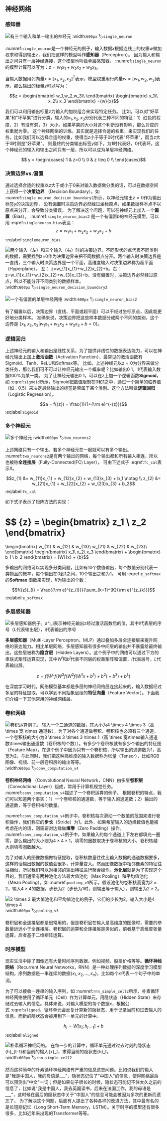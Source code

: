 ## 神经网络

### 感知器
![有三个输入和单一输出的神经元](../img/ch_basic/single_neuron2.png)
:width:`600px`
:label:`single_neuron`

 :numref:`single_neuron`是一个神经元的例子，输入数据$x$根据连线上的权重$w$做加权求和得到输出$z$，我们把这样的模型叫作**感知器**（Perceptron）。
 因为输入和输出之间只有一层神经连接，这个模型也叫做单层感知器。 :numref:`single_neuron`的模型计算可以写为：$z = w_{1}x_{1}+ w_{2}x_{2} + w_{3}x_{3}$。

当输入数据用列向量${x}=[x_1,x_2,x_3]^T$表示，模型权重用行向量${w}=[w_1,w_2,w_3]$表示，那么输出的标量$z$可以写为：

$$z = 
\begin{bmatrix}
w_1,w_2,w_3\\
\end{bmatrix}
\begin{bmatrix}
x_1\\
x_2\\
x_3
\end{bmatrix}
={w}{x}$$

我们可以利用输出标量$z$为输入的加权组合来实现特定任务。
比如，可以对"好苹果"和"坏苹果"进行分类，输入的$x_1,x_2,x_3$分别代表三种不同的特征：1）红色的程度，2）有没有洞，3）大小。如果苹果的大小对这个判断没有影响，那么对应的权重就为零。
这个神经网络的训练，其实就是选择合适的权重，来实现我们的任务。比如我们可以选择合适的权重，使得当$z$小于等于$0$时代表"坏苹果"，而当$z$大于$0$时则是"好苹果"。
则最终的分类输出标签$y$如下，为$1$时代表好，$0$代表坏。这个神经元的输入和输出之间只有一层，所以可以成为单层神经网络。

$$
y =
\begin{cases}
1 &  z>0 \\
0 & z \leq 0 \\
\end{cases}$$

### 决策边界vs.偏置

通过选择合适的权重以$z$大于或小于$0$来对输入数据做分类的话，可以在数据空间上获得一个**决策边界**
（Decision Boundary）。如 :numref:`single_neuron_decision_boundary2`所示，以神经元输出$z=0$作为输出标签$y$的决策边界，
没有偏置时决策边界必然经过坐标原点，如果数据样本点不以原点来分开，会导致分类错误。
为了解决这个问题，可以在神经元上加入一个**偏置**（Bias）。 :numref:`single_neuron_bias2`
是一个有偏置$b$的神经元模型，可以用 :eqref:`singleneuron_bias`表达： 
$$z = w_{1}x_{1}+ w_{2}x_{2}+ w_{3}x_{3} + b$$
:eqlabel:`singleneuron_bias`

![两个输入（左）和三个输入（右）时的决策边界。不同形状的点代表不同类别的数据，需要找到$z=0$作为决策边界来把不同数据点分开。两个输入时决策边界是一直线，三个输入时决策边界是一个平面，高维度输入时决策边界称为**超平面**（Hyperplane）。
左： $z=w_{1}x_{1}+w_{2}x_{2}+b$。右：$z=w_{1}x_{1}+w_{2}x_{2}+w_{3}x_{3}+b$。没有偏置时，决策边界必然经过原点，所以不能分开不同类别的数据样本。](../img/ch_basic/single_neuron_decision_boundary2.png)
:width:`600px`
:label:`single_neuron_decision_boundary2`

![一个有偏置的单层神经网络](../img/ch_basic/single_neuron_bias2.png)
:width:`600px`
:label:`single_neuron_bias2`

有了偏置以后，决策边界（直线、平面或超平面）可以不经过坐标原点，因此能更好地分类样本。
准确来说，决策边界把这些样本数据分成两个不同的类别，这个边界是
$\{x_1, x_2, x_3 | w_{1}x_{1}+ w_{2}x_{2}+ w_{3}x_{3} + b = 0\}$。

### 逻辑回归

上述神经元的输入和输出是线性关系，为了提供非线性的数据表达能力，可以在神经元输出上加上**激活函数**（Activation
Function），最常见的激活函数有Sigmoid、Tanh、ReLU和Softmax等。
比如，上述神经元以$z=0$为分界来做分类任务，那么我们可不可以让神经元输出一个概率呢？比如输出$0~1$，$1$代表输入数据$100\%$为某一类。
为了让神经元输出$0~1$，可以在$z$上加一个逻辑函数**Sigmoid**，
如 :eqref:`sigmoid`所示，Sigmoid把数值限制在0和1之中，通过一个简单的临界值（如：0.5）来决定最终输出的标签是否属于某个类别。这个方法叫做**逻辑回归**（Logistic
Regression）。

$$a = f({z}) = \frac{1}{1+{\rm e}^{-{z}}}$$
:eqlabel:`sigmoid`

### 多个神经元

![多个神经元](../img/ch_basic/two_neurons2.png)
:width:`600px`
:label:`two_neurons2`

上述网络只有一个输出，若多个神经元在一起就可以有多个输出。 :numref:`two_neurons2`是有两个输出的网络，每个输出都和所有输入相连，所以也被称**全连接层**（Fully-Connected(FC) Layer），
可由下述式子 :eqref:`fc_cal`表示X。

$$z_{1} &= w_{11}x_{1} + w_{12}x_{2} + w_{13}x_{3} + b_1 \notag \\ z_{2} &= w_{21}x_{1} + w_{22}x_{2} + w_{23}x_{3} + b_2$$
:eqlabel:`fc_cal`

如下式子表示了矩阵方法的实现：

$$
{z} =
\begin{bmatrix}
z_1 \\
z_2
\end{bmatrix}
=
\begin{bmatrix}
w_{11} & w_{12} & w_{13}\\
w_{21} & w_{22} & w_{23}\\
\end{bmatrix}
\begin{bmatrix}
x_1\\
x_2\\
x_3
\end{bmatrix}
+
\begin{bmatrix}
b_1 \\ b_2
\end{bmatrix}
= {W}{x} + {b}$$


多输出的网络可以实现多分类问题，比如有10个数值输出，每个数值分别代表一类物品的概率，每个输出在$0$到$1$之间，10个输出之和为$1$。
可用 :eqref:`e_softmax`的**Softmax** 函数来实现，$K$为输出的个数：

$$f({z})_{i} = \frac{{\rm e}^{z_{i}}}{\sum_{k=1}^{K}{\rm e}^{z_{k}}}$$
:eqlabel:`e_softmax`

### 多层感知器

![多层感知器例子。$a^l_i$表示神经元输出$z$经过激活函数后的值，其中$l$代表层的序号（$L$代表输出层），$i$代表输出的序号](../img/ch_basic/mlp2.png)

**多层感知器**（Multi-Layer
Perceptron，MLP）通过叠加多层全连接层来提升网络的表达能力。相比单层网络，多层感知器有很多中间层的输出并不暴露给最终输出，这些层被称为**隐含层**（Hidden
Layers）。这个例子中的网络可以通过下方的串联式矩阵运算实现，其中$W^l$和$b^l$代表不同层的权重矩阵和偏置，$l$代表层号，$L$代表输出层。

$${z} = f({W^L}f({W^3}f({W^2}f({W^1}{x} + {b^1}) + {b^2}) + {b^3}) + {b^L})$$

在深度学习时代，网络模型基本都是多层的神经网络层连接起来的，输入数据经过多层的特征提取，可以学到不同抽象层级的**特征向量**（Feature
Vector）。下面我们介绍一下其他常用的神经网络层。

### 卷积网络

![卷积运算例子。 输入一个三通道的数据，其大小为$4 \times 4 \times 3$（高
$\times$ 宽 $\times$
通道数），为了对各个通道做卷积，卷积核也必须有三个通道，一个卷积核的大小为$3 \times 3 \times 3 \times 1$（高
$\times$
宽$\times$输入通道数$\times$输出通道数（卷积核的个数））。有多少个卷积核就有多少个输出的**特征图**（Feature
Map），在这个例子中因为只有一个卷积核，所以输出的通道数为1，高宽为2。与此同时，我们把这种高维度的输入数据称为**张量**（Tensor），比如RGB图像、视频、前一层卷积层的输出等等。](../img/ch_basic/conv_computation_v4.png)
:width:`600px`
:label:`conv_computation_v4`

**卷积神经网络** （Convolutional Neural
Network，CNN）由多层**卷积层**（Convolutional
Layer）组成，常用于计算机视觉任务。
 :numref:`conv_computation_v4`描述了一个卷积运算的例子。
根据卷积的特点，我们可以知道两个事实：1）一个卷积核的通道数，等于输入的通道数；2）输出的通道数，等于卷积核的数量。

 :numref:`conv_computation_v4`例子中，卷积核每次滑动一个数值的范围来进行卷积操作，我们称它的**步长**（Stride）为1。此外，如果希望输入的边缘数值也能被考虑在内的话，则需要对边缘做**填零**（Zero
Padding）操作。 :numref:`conv_computation_v4`例子中，如果输入的每个通道上下左右都填充一圈零，那么输出的大小则为$4\times 4\times 1$。填零的圈数取决于卷积核的大小，卷积核越大则填零圈数越大。

为了对输入的图像数据做特征提取，卷积核数量往往比输入数据的通道数据要多，这样的话输出数据的数值会很多，计算量变大。然而图像数据中相邻像素的特征往往相似，所以我们可以对相邻的输出特征进行聚合操作。**池化层**就是为了实现这个目的，我们通常有两种池化方法最大值池化（Max
Pooling）和平均值池化（Mean
Pooling）。如 :numref:`pooling_v3`所示，假设池化的卷积核高宽为$2\times2$，输入$4\times4$的数据，步长为2（步长为1时，则输出等于输入），则输出为$2\times2$。

![$2 \times 2$
最大值池化和平均值池化的例子，它们的步长为2，输入大小是$4 \times 4$](../img/ch_basic/pooling_v3.png)
:width:`600px`
:label:`pooling_v3`

卷积层和全连接层都是很常用的，但是卷积层在输入是高维度的图像时，需要的参数量远远小于全连接层。卷积层的运算和全连接层是类似的，前者基于高维度张量运算，后者基于二维矩阵运算。

### 时序模型

现实生活中除了图像还有大量时间序列数据，例如视频、股票价格等等。**循环神经网络**（Recurrent
Neural Networks，RNN）是一种处理序列数据的深度学习模型结构。序列数据是一串连续的数据$\{x_1, x_2, \dots, x_n\}$，比如每个$x$代表一个句子中的单词。

为了可以接收一连串的输入序列，如 :numref:`rnn_simple_cell2`所示，朴素循环神经网络使用了循环单元（Cell）作为计算单元，用隐状态（Hidden
State）来存储过去输入的信息。具体来说，对输入模型的每个数据$x$，根据公式 :eqref:`aligned`，循环单元会反复计算新的隐状态，用于记录当前和过去输入的信息。而新的隐状态会被用到下一单元的计算中。

$${h}_t = {W}[{x}_t; {h}_{t-1}] + {b}$$
:eqlabel:`aligned`

![朴素循环神经网络。 在每一步的计算中，循环单元通过过去时刻的隐状态${h}_{t-1}$和当前的输入${x}_t$，求得当前的隐状态${h}_t$。](../img/ch_basic/rnn_simple_cell2.png)
:width:`600px`
:label:`rnn_simple_cell2`

然而这种简单的朴素循环神经网络有严重的信息遗忘问题。比如说我们的输入是"我是中国人，我的母语是\_\_\_"，隐状态记住了"中国人"的信息，使得网络最后可以预测出"中文"一词；但是如果句子很长的时候，隐状态可能记不住太久之前的信息了，比如说"我是中国人，我去英国读书，后来在法国工作，我的母语是\_\_\_"，这时候在最后的隐状态中关于"中国人"的信息可能会被因为多次的更新而遗忘了。
为了解决这个问题，后面有人提出了各种各样的改进方法，其中最有名的是长短期记忆（Long
Short-Term
Memory，LSTM）。关于时序的模型还有很多很多，比如近年来出现的Transformer等等。
